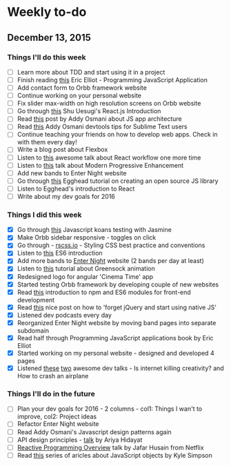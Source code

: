 # Weekly to-do

## December 13, 2015

### Things I'll do this week
- [ ] Learn more about TDD and start using it in a project
- [ ] Finish reading [this](https://ericelliottjs.com/product/programming-javascript-applications-paper-ebook-bundle/) Eric Elliot - Programming JavaScript Application
- [ ] Add contact form to Orbb framework website
- [ ] Continue working on your personal website
- [ ] Fix slider max-width on high resolution screens on Orbb website
- [ ] Go through [this](http://reactfordesigners.com/labs/reactjs-introduction-for-people-who-know-just-enough-jquery-to-get-by/) Shu Uesugi's React.js Introduction
- [ ] Read [this](https://medium.com/google-developers/javascript-application-architecture-on-the-road-to-2015-d8125811101b#.m9ps4ipvv) post by Addy Osmani about JS app architecture
- [ ] Read [this](https://medium.com/google-developers/devtools-tips-for-sublime-text-users-cdd559ee80f8#.w0u538hsc) Addy Osmani devtools tips for Sublime Text users
- [ ] Continue teaching your friends on how to develop web apps. Check in with them every day!
- [ ] Write a blog post about Flexbox
- [ ] Listen to [this](https://www.youtube.com/watch?v=xsSnOQynTHs&feature=youtu.be) awesome talk about React workflow one more time
- [ ] Listen to [this](https://vimeo.com/144768071) talk about Modern Progressive Enhancement
- [ ] Add new bands to Enter Night website
- [ ] Go through [this](https://egghead.io/lessons/javascript-how-to-write-a-javascript-library-introduction?series=how-to-write-an-open-source-javascript-library) Egghead tutorial on creating an open source JS library
- [ ] Listen to Egghead's introduction to React
- [ ] Write about my dev goals for 2016

### Things I did this week
- [x] Go through [this](https://github.com/mrdavidlaing/javascript-koans) Javascript koans testing with Jasmine
- [x] Make Orbb sidebar responsive - toggles on click
- [x] Go through - [rscss.io](http://rscss.io/index.html) - Styling CSS best practice and conventions
- [x] Listen to [this](https://www.youtube.com/watch?v=3QOh955yh0Y&feature=youtu.be&a) ES6 introduction
- [x] Add more bands to [Enter Night](http://www.enter-night.com) website (2 bands per day at least)
- [x] Listen to [this](http://webdesign.tutsplus.com/courses/greensock-animation-platform-first-steps) tutorial about Greensock animation
- [x] Redesigned logo for angular 'Cinema Time' app
- [x] Started testing Orbb framework by developing couple of new websites
- [x] Read [this](http://wesbos.com/javascript-modules/) introduction to npm and ES6 modules for front-end development
- [x] Read [this](http://blog.romanliutikov.com/post/63383858003/how-to-forget-about-jquery-and-start-using-native) nice post on how to 'forget jQuery and start using native JS'
- [x] Listened dev podcasts every day
- [x] Reorganized Enter Night website by moving band pages into separate subdomain
- [x] Read half through Programming JavaScript applications book by Eric Elliot
- [x] Started working on my personal website - designed and developed 4 pages
- [x] Listened [these](https://www.youtube.com/watch?v=S2FUSr3WlPk) [two](https://vimeo.com/145055819) awesome dev talks - Is internet killing creativity? and How to crash an airplane

### Things I'll do in the future

- [ ] Plan your dev goals for 2016 - 2 columns - col1: Things I wan't to improve, col2: Project ideas
- [ ] Refactor Enter Night website
- [ ] Read Addy Osmani's Javascript design patterns again
- [ ] API design principles - [talk](https://www.youtube.com/watch?v=HYl7ReNB5TA) by Ariya Hidayat
- [ ] [Reactive Programming Overview](https://www.youtube.com/watch?v=dwP1TNXE6fc) talk by Jafar Husain from Netflix
- [ ] Read [this](https://davidwalsh.name/javascript-objects) series of aricles about JavaScript objects by Kyle Simpson
